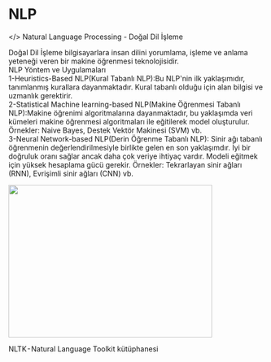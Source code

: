 # NLP

</> Natural Language Processing - Doğal Dil İşleme

Doğal Dil İşleme bilgisayarlara insan dilini yorumlama, işleme ve anlama yeteneği veren bir makine öğrenmesi teknolojisidir.</br>
NLP Yöntem ve Uygulamaları</br>
1-Heuristics-Based NLP(Kural Tabanlı NLP):Bu NLP'nin ilk yaklaşımıdır, tanımlanmış kurallara dayanmaktadır. Kural tabanlı olduğu için alan bilgisi ve uzmanlık gerektirir. </br>
2-Statistical Machine learning-based NLP(Makine Öğrenmesi Tabanlı NLP):Makine öğrenimi algoritmalarına dayanmaktadır, bu yaklaşımda veri kümeleri makine öğrenmesi algoritmaları ile eğitilerek model oluşturulur. Örnekler: Naive Bayes, Destek Vektör Makinesi (SVM) vb.</br>
3-Neural Network-based NLP(Derin Öğrenme Tabanlı NLP): Sinir ağı tabanlı öğrenmenin değerlendirilmesiyle birlikte gelen en son yaklaşımdır. İyi bir doğruluk oranı sağlar ancak daha çok veriye ihtiyaç vardır. Modeli eğitmek için yüksek hesaplama gücü gerekir. Örnekler: Tekrarlayan sinir ağları (RNN), Evrişimli sinir ağları (CNN) vb.</br>

<img src="https://github.com/beyzaatosun/NLP/assets/58009985/d6de0d02-3639-4037-846d-8400b1a13229" width="400" height="300">

NLTK - Natural Language Toolkit kütüphanesi
